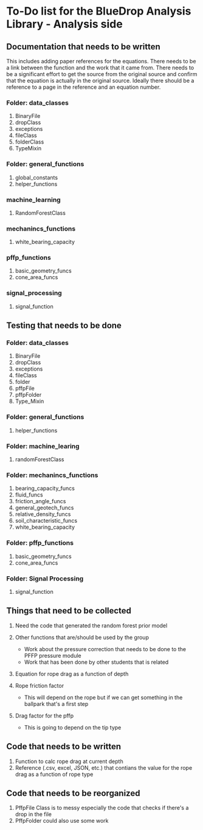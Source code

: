 # To-Do list for the BlueDrop Analysis Library - Analysis side

## Documentation that needs to be written
This includes adding paper references for the equations. There needs to be a link between the function and the work that it came from. There needs to be a significant effort to get the source from the original source and confirm that the equation is actually in the original source. Ideally there should be a reference to a page in the reference and an equation number.

### Folder: data_classes
1) BinaryFile
2) dropClass
3) exceptions
4) fileClass
5) folderClass
6) TypeMixin

### Folder: general_functions
1) global_constants
2) helper_functions

### machine_learning
1) RandomForestClass

### mechanincs_functions
1) white_bearing_capacity

### pffp_functions
1) basic_geometry_funcs
2) cone_area_funcs

### signal_processing
1) signal_function


## Testing that needs to be done

### Folder: data_classes
1) BinaryFile
2) dropClass
3) exceptions
4) fileClass
5) folder
6) pffpFile
7) pffpFolder
8) Type_Mixin

### Folder: general_functions
1) helper_functions

### Folder: machine_learing
1) randomForestClass

### Folder: mechanincs_functions
1) bearing_capacity_funcs
2) fluid_funcs
3) friction_angle_funcs
4) general_geotech_funcs
5) relative_density_funcs
6) soil_characteristic_funcs
7) white_bearing_capacity

### Folder: pffp_functions
1) basic_geometry_funcs
2) cone_area_funcs

### Folder: Signal Processing
1) signal_function

## Things that need to be collected
1) Need the code that generated the random forest prior model
2) Other functions that are/should be used by the group
    * Work about the pressure correction that needs to be done to the PFFP pressure module
    * Work that has been done by other students that is related
3) Equation for rope drag as a function of depth
4) Rope friction factor
   * This will depend on the rope but if we can get something in the ballpark that's a first step
 
5) Drag factor for the pffp 
    * This is going to depend on the tip type

## Code that needs to be written
1) Function to calc rope drag at current depth
2) Reference (.csv, excel, JSON, etc.) that contians the value for the rope drag as a function of rope type

## Code that needs to be reorganized
1) PffpFile Class is to messy especially the code that checks if there's a drop in the file
2) PffpFolder could also use some work


